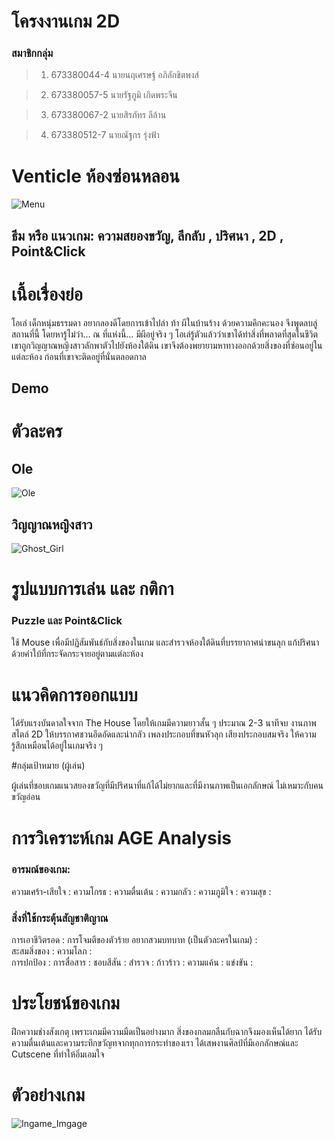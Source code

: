 # โครงงานเกม 2D

### สมาชิกกลุ่ม
>1.  673380044-4 นายนฤเศรษฐ์ อภิลักขิตพงส์
    
>2.  673380057-5 นายรัฐภูมิ เกิดพระจีน
    
>3.  673380067-2 นายสิรภัทร ลีล้าน
    
>4.  673380512-7 นายณัฐกร รุ่งฟ้า

# Venticle ห้องซ่อนหลอน

![Menu](https://github.com/user-attachments/assets/8083ce2d-bca8-4e78-8aa6-6bb7f7b91c7e) 

## ธีม หรือ แนวเกม:  ความสยองขวัญ, ลึกลับ , ปริศนา , 2D , Point&Click

# เนื้อเรื่องย่อ

โอเล่ เด็กหนุ่มธรรมดา อยากลองดีโดยการเข้าไปล่า ท้า ผีในบ้านร้าง 
ด้วยความคึกคะนอง จึงพูดลบลู่สถานที่นี้ โดยหารู้ไม่ว่า… ณ ที่แห่งนี้… มีผีอยู่จริง ๆ
โอเล่รู้ตัวแล้วว่าเขาได้ทำสิ่งที่พลาดที่สุดในชีวิต เขาถูกวิญญาณหญิงสาวลักพาตัวไปยังห้องใต้ดิน เขาจึงต้องพยายามหาทางออกด้วยสิ่งของที่ซ่อนอยู่ในแต่ละห้อง ก่อนที่เขาจะติดอยู่ที่นั่นตลอดกาล

## Demo



# ตัวละคร

## Ole
![Ole]()

## วิญญาณหญิงสาว
![Ghost_Girl]()

# รูปแบบการเล่น และ กติกา

### Puzzle และ Point&Click	
ใช้ Mouse เพื่อมีปฏิสัมพันธ์กับสิ่งของในเกม และสำรวจห้องใต้ดินที่บรรยากาศน่าขนลุก แก้ปริศนาด้วยคำใบ้ที่กระจัดกระจายอยู่ตามแต่ละห้อง 

# แนวคิดการออกแบบ

ได้รับแรงบันดาลใจจาก The House โดยให้เกมมีความยาวสั้น ๆ ประมาณ 2-3 นาทีจบ 
งานภาพสไตล์ 2D ให้บรรกาศชวนอึดอัดและน่ากลัว
เพลงประกอบที่ขนหัวลุก
เสียงประกอบสมจริง ให้ความรู้สึกเหมือนได้อยู่ในเกมจริง ๆ 

#กลุ่มเป้าหมาย (ผู้เล่น)

ผู้เล่นที่ชอบเกมแนวสยองขวัญที่มีปริศนาที่แก้ได้ไม่ยากและที่มีงานภาพเป็นเอกลักษณ์ ไม่เหมาะกับคนขวัญอ่อน

# การวิเคราะห์เกม AGE Analysis

### อารมณ์ของเกม:
ความเศร้า-เสียใจ :
ความโกรธ : 
ความตื่นเต้น :
ความกลัว : 
ความภูมิใจ :
ความสุข  :

### สิ่งที่ใช้กระตุ้นสัญชาติญาณ
การเอาชีวิตรอด : การโจมตีของตัวร้าย 
อยากสวมบทบาท (เป็นตัวละครในเกม) :  
สะสมสิ่งของ : 
ความโลภ :  
การปกป้อง : 
การสื่อสาร : 
ชอบสีสัน : 
สำรวจ : 
ก้าวร้าว : 
ความแค้น : 
แข่งขัน : 

# ประโยชน์ของเกม

ฝึกความช่างสังเกตุ เพราะเกมมีความมืดเป็นอย่างมาก สิ่งของกลมกลืนกับฉากจึงมองเห็นได้ยาก
ได้รับความตื่นเต้นและความระทึกขวัญทจากทุกการกระทำของเรา
ได้เสพงานศิลป์ที่มีเอกลักษณ์และ Cutscene ที่ทำให้อิ่มเอมใจ



# ตัวอย่างเกม
![Ingame_Imgage](https://github.com/user-attachments/assets/65242de9-f763-4f99-960a-46055bbc1dda")
